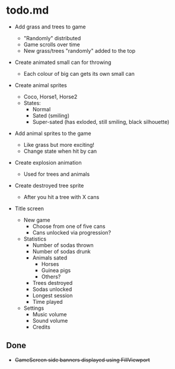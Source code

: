 # todo.md
  
  + Add grass and trees to game
      - "Randomly" distributed
      - Game scrolls over time
      - New grass/trees "randomly" added to the top

  + Create animated small can for throwing
      - Each colour of big can gets its own small can
      
  + Create animal sprites
      - Coco, Horse1, Horse2
      - States:
          - Normal
          - Sated (smiling)
          - Super-sated (has exloded, still smiling, black silhouette)
      
  + Add animal sprites to the game
      - Like grass but more exciting!
      - Change state when hit by can
          
  + Create explosion animation
      - Used for trees and animals
      
  + Create destroyed tree sprite
      - After you hit a tree with X cans
      
  + Title screen
      - New game
          - Choose from one of five cans
          - Cans unlocked via progression?
      - Statistics
          - Number of sodas thrown
          - Number of sodas drunk
          - Animals sated
              - Horses
              - Guinea pigs
              - Others?
          - Trees destroyed
          - Sodas unlocked
          - Longest session
          - Time played
      - Settings
          - Music volume
          - Sound volume
          - Credits

## Done

  + ~~GameScreen side banners displayed using FillViewport~~
  